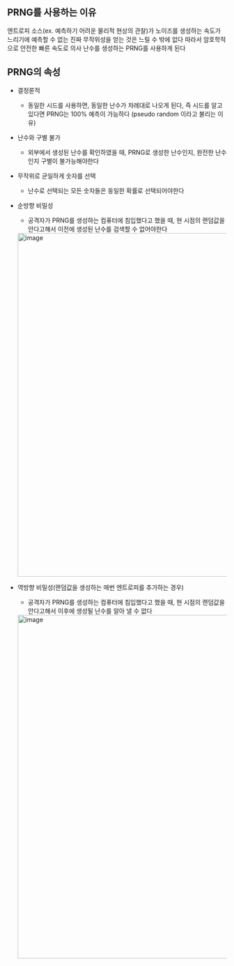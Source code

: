 ## PRNG를 사용하는 이유
엔트로피 소스(ex. 예측하기 어려운 물리적 현상의 관찰)가 노이즈를 생성하는 속도가 느리기에 예측할 수 없는 진짜 무작위성을 얻는 것은 느릴 수 밖에 없다
따라서 암호학적으로 안전한 빠른 속도로 의사 난수를 생성하는 PRNG를 사용하게 된다

## PRNG의 속성
- 결정론적
  * 동일한 시드를 사용하면, 동일한 난수가 차례대로 나오게 된다, 즉 시드를 알고 있다면 PRNG는 100% 예측이 가능하다 (pseudo random 이라고 불리는 이유)
- 난수와 구별 불가
  * 외부에서 생성된 난수를 확인하였을 때, PRNG로 생성한 난수인지, 완전한 난수인지 구별이 불가능해야한다
- 무작위로 균일하게 숫자를 선택
  * 난수로 선택되는 모든 숫자들은 동일한 확률로 선택되어야한다
- 순방향 비밀성
  * 공격자가 PRNG를 생성하는 컴퓨터에 침입했다고 했을 때, 현 시점의 랜덤값을 안다고해서 이전에 생성된 난수를 검색할 수 없어야한다

  <img width="788" alt="image" src="https://github.com/dik654/cryptography/assets/33992354/dec8b0f9-f1c0-4cab-8b56-40c36a9452ca">

  
- 역방향 비밀성(랜덤값을 생성하는 매번 엔트로피를 추가하는 경우)
  * 공격자가 PRNG를 생성하는 컴퓨터에 침입했다고 했을 때, 현 시점의 랜덤값을 안다고해서 이후에 생성될 난수를 알아 낼 수 없다

  <img width="788" alt="image" src="https://github.com/dik654/cryptography/assets/33992354/2a35755f-97b4-477f-b2cf-99e0a6d89d36">
